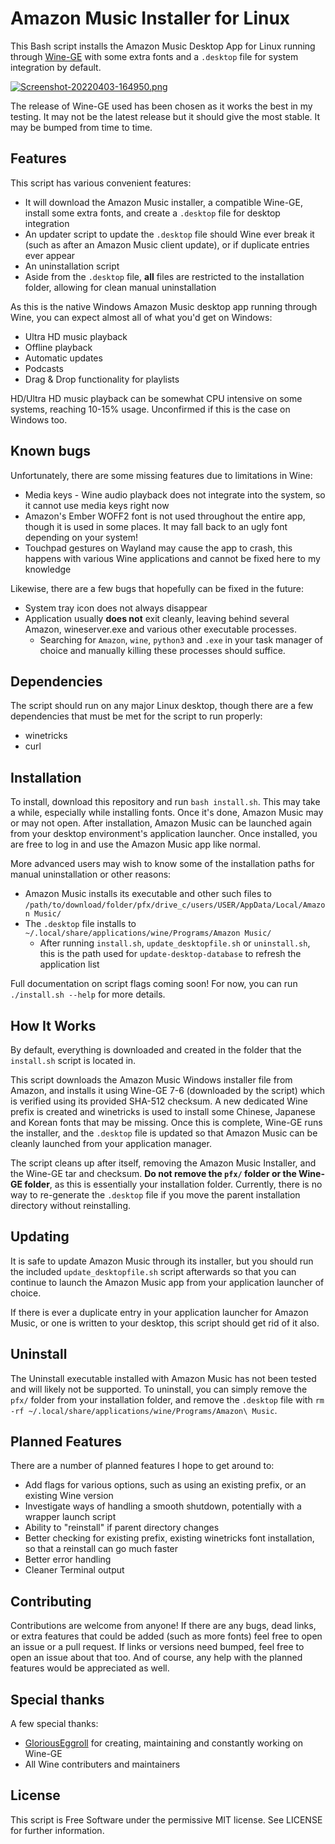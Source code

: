 # Amazon Music Installer for Linux
This Bash script installs the Amazon Music Desktop App for Linux running through [Wine-GE](https://github.com/GloriousEggroll/wine-ge-custom) with some extra fonts and a `.desktop` file for system integration by default.

[![Screenshot-20220403-164950.png](https://i.postimg.cc/ncFxrCc1/Screenshot-20220403-164950.png)](https://postimg.cc/HjhRPWMJ)

The release of Wine-GE used has been chosen as it works the best in my testing. It may not be the latest release but it should give the most stable. It may be bumped from time to time.

## Features
This script has various convenient features:
- It will download the Amazon Music installer, a compatible Wine-GE, install some extra fonts, and create a `.desktop` file for desktop integration
- An updater script to update the `.desktop` file should Wine ever break it (such as after an Amazon Music client update), or if duplicate entries ever appear
- An uninstallation script
- Aside from the `.desktop` file, **all** files are restricted to the installation folder, allowing for clean manual uninstallation

As this is the native Windows Amazon Music desktop app running through Wine, you can expect almost all of what you'd get on Windows:
- Ultra HD music playback
- Offline playback
- Automatic updates
- Podcasts
- Drag & Drop functionality for playlists

HD/Ultra HD music playback can be somewhat CPU intensive on some systems, reaching 10-15% usage. Unconfirmed if this is the case on Windows too. 

## Known bugs
Unfortunately, there are some missing features due to limitations in Wine:
- Media keys - Wine audio playback does not integrate into the system, so it cannot use media keys right now
- Amazon's Ember WOFF2 font is not used throughout the entire app, though it is used in some places. It may fall back to an ugly font depending on your system!
- Touchpad gestures on Wayland may cause the app to crash, this happens with various Wine applications and cannot be fixed here to my knowledge

Likewise, there are a few bugs that hopefully can be fixed in the future:
- System tray icon does not always disappear
- Application usually **does not** exit cleanly, leaving behind several Amazon, wineserver.exe and various other executable processes.
  - Searching for `Amazon`, `wine`, `python3` and `.exe` in your task manager of choice and manually killing these processes should suffice.

## Dependencies
The script should run on any major Linux desktop, though there are a few dependencies that must be met for the script to run properly:
- winetricks
- curl

## Installation
To install, download this repository and run `bash install.sh`. This may take a while, especially while installing fonts. Once it's done, Amazon Music may or may not open. After installation, Amazon Music can be launched again from your desktop environment's application launcher. Once installed, you are free to log in and use the Amazon Music app like normal.

More advanced users may wish to know some of the installation paths for manual uninstallation or other reasons:
- Amazon Music installs its executable and other such files to `/path/to/download/folder/pfx/drive_c/users/USER/AppData/Local/Amazon Music/`
- The `.desktop` file installs to `~/.local/share/applications/wine/Programs/Amazon Music/`
  - After running `install.sh`, `update_desktopfile.sh` or `uninstall.sh`, this is the path used for `update-desktop-database` to refresh the application list

Full documentation on script flags coming soon! For now, you can run `./install.sh --help` for more details.

## How It Works
By default, everything is downloaded and created in the folder that the `install.sh` script is located in.

This script downloads the Amazon Music Windows installer file from Amazon, and installs it using Wine-GE 7-6 (downloaded by the script) which is verified using its provided SHA-512 checksum. A new dedicated Wine prefix is created and winetricks is used to install some Chinese, Japanese and Korean fonts that may be missing. Once this is complete, Wine-GE runs the installer, and the `.desktop` file is updated so that Amazon Music can be cleanly launched from your application manager.

The script cleans up after itself, removing the Amazon Music Installer, and the Wine-GE tar and checksum. **Do not remove the `pfx/` folder or the Wine-GE folder**, as this is essentially your installation folder. Currently, there is no way to re-generate the `.desktop` file if you move the parent installation directory without reinstalling.

## Updating
It is safe to update Amazon Music through its installer, but you should run the included `update_desktopfile.sh` script afterwards so that you can continue to launch the Amazon Music app from your application launcher of choice.

If there is ever a duplicate entry in your application launcher for Amazon Music, or one is written to your desktop, this script should get rid of it also.

## Uninstall
The Uninstall executable installed with Amazon Music has not been tested and will likely not be supported. To uninstall, you can simply remove the `pfx/` folder from your installation folder, and remove the `.desktop` file with `rm -rf ~/.local/share/applications/wine/Programs/Amazon\ Music`.

## Planned Features
There are a number of planned features I hope to get around to:
- Add flags for various options, such as using an existing prefix, or an existing Wine version
- Investigate ways of handling a smooth shutdown, potentially with a wrapper launch script
- Ability to "reinstall" if parent directory changes
- Better checking for existing prefix, existing winetricks font installation, so that a reinstall can go much faster
- Better error handling
- Cleaner Terminal output

## Contributing
Contributions are welcome from anyone! If there are any bugs, dead links, or extra features that could be added (such as more fonts) feel free to open an issue or a pull request. If links or versions need bumped, feel free to open an issue about that too. And of course, any help with the planned features would be appreciated as well.

## Special thanks
A few special thanks:
- [GloriousEggroll](https://github.com/GloriousEggroll/) for creating, maintaining and constantly working on Wine-GE
- All Wine contributers and maintainers

## License
This script is Free Software under the permissive MIT license. See LICENSE for further information.
